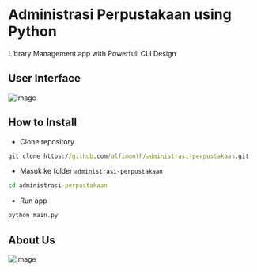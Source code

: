 # Administrasi Perpustakaan using Python
Library Management app with Powerfull CLI Design

## User Interface
![image](https://github.com/alfimonth/administrasi-perpustakaan/assets/96417922/17991777-2efd-4ba5-be35-10667ba73bf5)


## How to Install

- Clone repository
```cmd
git clone https://github.com/alfimonth/administrasi-perpustakaan.git
```

- Masuk ke folder `administrasi-perpustakaan`
```cmd
cd administrasi-perpustakaan
```

- Run app
```cmd
python main.py
```

## About Us
![image](https://github.com/alfimonth/administrasi-perpustakaan/assets/96417922/cc418c8f-3178-483d-87f2-629c244609e1)


